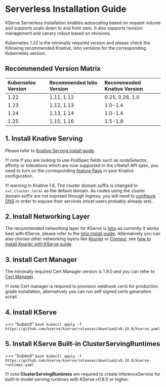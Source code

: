 # Serverless Installation Guide
KServe Serverless installation enables autoscaling based on request volume and supports scale down to and from zero. It also supports revision management
and canary rollout based on revisions.

Kubernetes 1.22 is the minimally required version and please check the following recommended Knative, Istio versions for the corresponding
Kubernetes version.

## Recommended Version Matrix
| Kubernetes Version | Recommended Istio Version   | Recommended Knative Version  |
| :---------- | :------------ | :------------|
| 1.22       | 1.11, 1.12   | 0.25, 0.26, 1.0  |
| 1.23       | 1.12, 1.13   | 1.0-1.4  |
| 1.24       | 1.13, 1.14   | 1.0-1.4  |
| 1.25       | 1.15, 1.16   | 1.5-1.8  |

## 1. Install Knative Serving
Please refer to [Knative Serving install guide](https://knative.dev/docs/admin/install/serving/install-serving-with-yaml/).

!!! note
    If you are looking to use PodSpec fields such as nodeSelector, affinity or tolerations which are now supported in the v1beta1 API spec, 
    you need to turn on the corresponding [feature flags](https://knative.dev/docs/admin/serving/feature-flags) in your Knative configuration.
    
!!! warning
    In Knative 1.8, The cluster domain suffix is changed to `svc.cluster.local` as the default domain. As routes using the cluster domain suffix are not exposed through Ingress, you will need to [configure DNS](https://knative.dev/docs/install/yaml-install/serving/install-serving-with-yaml/#configure-dns) in order to expose their services (most users probably already are).

## 2. Install Networking Layer
The recommended networking layer for KServe is [Istio](https://istio.io/) as currently it works best with KServe, please refer to the [Istio install guide](https://knative.dev/docs/admin/install/installing-istio).
Alternatively you can also choose other networking layers like [Kourier](https://github.com/knative-sandbox/net-kourier) or [Contour](https://projectcontour.io/), see [how to install Kourier with KServe guide](./kourier_networking/README.md).

## 3. Install Cert Manager
The minimally required Cert Manager version is 1.9.0 and you can refer to [Cert Manager](https://cert-manager.io/docs/installation/).

!!! note
    Cert manager is required to provision webhook certs for production grade installation, alternatively you can run self signed certs generation script.
    
## 4. Install KServe
=== "kubectl"
    ```bash
    kubectl apply -f https://github.com/kserve/kserve/releases/download/v0.10.0/kserve.yaml
    ```

## 5. Install KServe Built-in ClusterServingRuntimes

=== "kubectl"
    ```bash
    kubectl apply -f https://github.com/kserve/kserve/releases/download/v0.10.0/kserve-runtimes.yaml
    ```

!!! note
    **ClusterServingRuntimes** are required to create InferenceService for built-in model serving runtimes with KServe v0.8.0 or higher.
